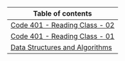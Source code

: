 | Table of contents                                                                        |
| ---------------------------------------------------------------------------------------- |
| [Code 401 - Reading Class - 02](./Readings/Code%20401%20-%20Reading%20Class%20-%2002.md) |
| [Code 401 - Reading Class - 01](./Readings/Code%20401%20-%20Reading%20Class%20-%2001.md) |
| [Data Structures and Algorithms](./Readings/Data%20Structures%20and%20Algorithms.md)     |
